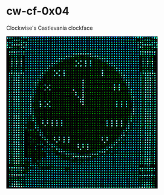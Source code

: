 # cw-cf-0x04
Clockwise's Castlevania clockface

![Clock Tower Clockface](cf_0x04_thumb.jpg "Clock Tower Clockface")
